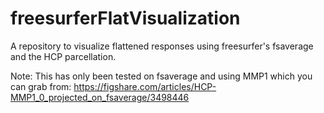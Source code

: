 # freesurferFlatVisualization
A repository to visualize flattened responses using freesurfer's fsaverage and the HCP parcellation. 

Note: This has only been tested on fsaverage and using MMP1 which you can grab from:
https://figshare.com/articles/HCP-MMP1_0_projected_on_fsaverage/3498446 
